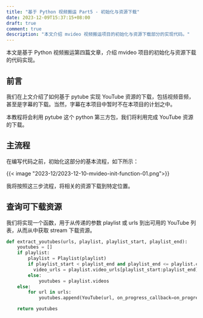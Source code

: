 ```yaml
---
title: "基于 Python 视频搬运 Part5 - 初始化与资源下载"
date: 2023-12-09T15:37:15+08:00
draft: true
comment: true
description: "本文介绍 mvideo 视频搬运项目的初始化与资源下载部分的实现代码。"
---
```


本文是基于 Python 视频搬运第四篇文章，介绍 mvideo 项目的初始化与资源下载的代码实现。

## 前言

我们在上文介绍了如何基于 pytube 实现 YouTube 资源的下载，包括视频音频，甚至是字幕的下载。当然，字幕在本项目中暂时不在本项目的计划之中。

本教程将会利用 pytube 这个 python 第三方包，我们将利用完成 YouTube 资源的下载。

## 主流程

在编写代码之前，初始化这部分的基本流程，如下所示：

{{< image "2023-12/2023-12-10-mvideo-init-function-01.png">}}

我将按照这三步流程，将相关的资源下载到特定位置。

## 查询可下载资源

我们将实现一个函数，用于从传递的参数 playlist 或 urls 到出可用的 YouTube 列表，从而从中获取 stream 下载资源。

```python
def extract_youtubes(urls, playlist, playlist_start, playlist_end):
    youtubes = []
    if playlist:
        playlist = Playlist(playlist)
        if playlist_start < playlist_end and playlist_end <= playlist.count:
          video_urls = playlist.video_urls[playlist_start:playlist_end]  # pyright: ignore
        else:
            youtubes = playlist.videos
    else:
        for url in urls:
            youtubes.append(YouTube(url, on_progress_callback=on_progress))

    return youtubes
```

